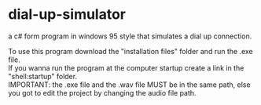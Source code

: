 # dial-up-simulator
a c# form program in windows 95 style that simulates a dial up connection.

To use this program download the "installation files" folder and run the .exe file. </br>
If you wanna run the program at the computer startup create a link in the "shell:startup" folder. <br>
IMPORTANT: the .exe file and the .wav file MUST be in the same path, else you got to edit the project by changing the audio file path.
